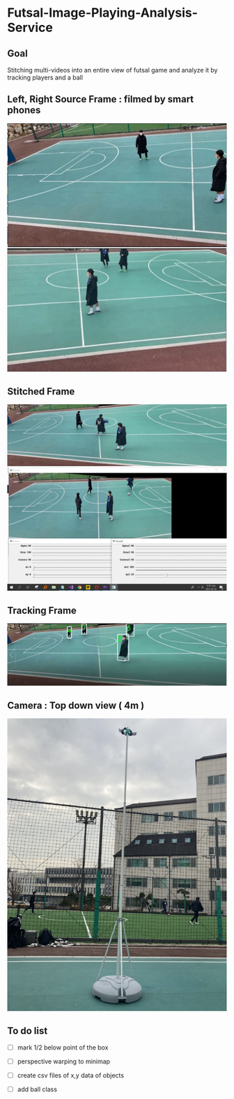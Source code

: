 # Futsal-Image-Playing-Analysis-Service
## Goal 
Stitching multi-videos into an entire view of futsal game and analyze it by tracking players and a ball

## Left, Right Source Frame : filmed by smart phones 
![img](./img/left.JPG)
![img](./img/right.JPG) 

## Stitched Frame 
![img](./img/frame.png)
![img](./img/HomographyControl.png)

## Tracking Frame 
![img](./img/tracking.JPG)

## Camera : Top down view ( 4m ) 
![img](./img/camera.jpg)

## To do list
- [ ] mark 1/2 below point of the box  
- [ ] perspective warping to minimap
- [ ] create csv files of x,y data of objects
- [ ] add ball class


